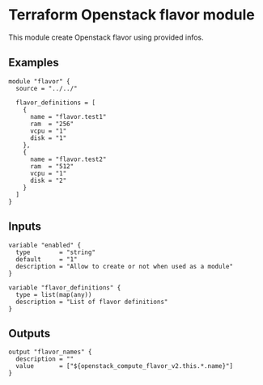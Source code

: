 # Terraform Openstack flavor module

This module create Openstack flavor using provided infos.


## Examples

```
module "flavor" {
  source = "../../"

  flavor_definitions = [
    {
      name = "flavor.test1"
      ram  = "256"
      vcpu = "1"
      disk = "1"
    },
    {
      name = "flavor.test2"
      ram  = "512"
      vcpu = "1"
      disk = "2"
    }
  ]
}

```

## Inputs

```
variable "enabled" {
  type        = "string"
  default     = "1"
  description = "Allow to create or not when used as a module"
}

variable "flavor_definitions" {
  type = list(map(any))
  description = "List of flavor definitions"
}
```

## Outputs

```
output "flavor_names" {
  description = ""
  value       = ["${openstack_compute_flavor_v2.this.*.name}"]
}
```
